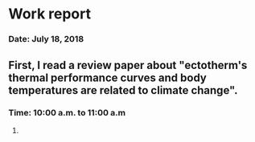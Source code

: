 # Work report
### Date: July 18, 2018
## First, I read a review paper about "ectotherm's thermal performance curves and body temperatures are related to climate change".
### Time: 10:00 a.m. to 11:00 a.m
1.
